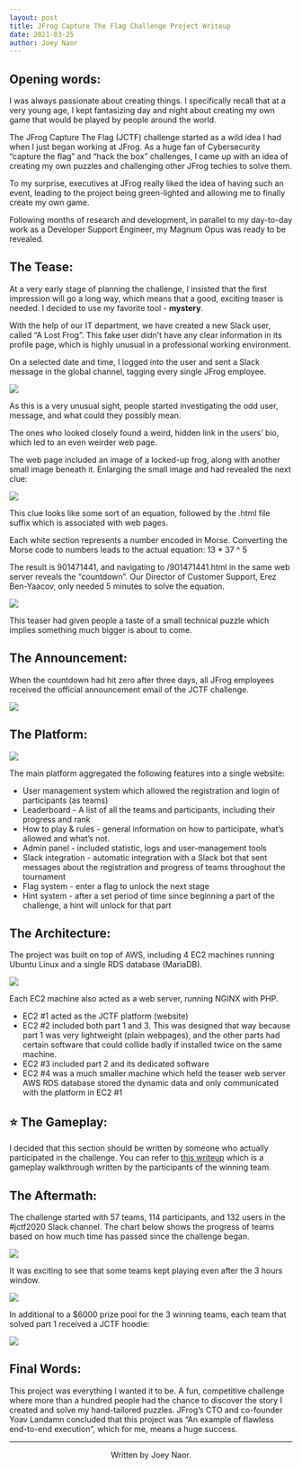 ```yaml
---
layout: post
title: JFrog Capture The Flag Challenge Project Writeup
date: 2021-03-25
author: Joey Naor
---
```


## Opening words:
I was always passionate about creating things. I specifically recall that at a very young age, I kept fantasizing day and night about creating my own game that would be played by people around the world.

The JFrog Capture The Flag (JCTF) challenge started as a wild idea I had when I just began working at JFrog. As a huge fan of Cybersecurity “capture the flag” and “hack the box” challenges, I came up with an idea of creating my own puzzles and challenging other JFrog techies to solve them.

To my surprise, executives at JFrog really liked the idea of having such an event, leading to the project being green-lighted and allowing me to finally create my own game.

Following months of research and development, in parallel to my day-to-day work as a Developer Support Engineer, my Magnum Opus was ready to be revealed.


## The Tease:
At a very early stage of planning the challenge, I insisted that the first impression will go a long way, which means that a good, exciting teaser is needed. I decided to use my favorite tool - **mystery**.

With the help of our IT department, we have created a new Slack user, called “A Lost Frog”. This fake user didn’t have any clear information in its profile page, which is highly unusual in a professional working environment.

On a selected date and time, I logged into the user and sent a Slack message in the global channel, tagging every single JFrog employee.

![](images/jctf/1.png)

As this is a very unusual sight, people started investigating the odd user, message, and what could they possibly mean.

The ones who looked closely found a weird, hidden link in the users’ bio, which led to an even weirder web page.

The web page included an image of a locked-up frog, along with another small image beneath it. Enlarging the small image and had revealed the next clue:

![](images/jctf/2.png)

This clue looks like some sort of an equation, followed by the .html file suffix which is associated with web pages.

Each white section represents a number encoded in Morse. Converting the Morse code to numbers leads to the actual equation: 13 * 37 ^ 5

The result is 901471441, and navigating to /901471441.html in the same web server reveals the “countdown”. Our Director of Customer Support, Erez Ben-Yaacov, only needed 5 minutes to solve the equation.

![](images/jctf/3.png)

This teaser had given people a taste of a small technical puzzle which implies something much bigger is about to come.

## The Announcement:

When the countdown had hit zero after three days, all JFrog employees received the official announcement email of the JCTF challenge.

![](images/jctf/4.png)

## The Platform:

![](images/jctf/5.png)

The main platform aggregated the following features into a single website:

* User management system which allowed the registration and login of participants (as teams)
* Leaderboard - A list of all the teams and participants, including their progress and rank
* How to play & rules - general information on how to participate, what’s allowed and what’s not.
* Admin panel - included statistic, logs and user-management tools
* Slack integration - automatic integration with a Slack bot that sent messages about the registration and progress of teams throughout the tournament
* Flag system - enter a flag to unlock the next stage
* Hint system - after a set period of time since beginning a part of the challenge, a hint will unlock for that part

## The Architecture:

The project was built on top of AWS, including 4 EC2 machines running Ubuntu Linux and a single RDS database (MariaDB).

![](images/jctf/6.png)

Each EC2 machine also acted as a web server, running NGINX with PHP.

* EC2 #1 acted as the JCTF platform (website)
* EC2 #2 included both part 1 and 3. This was designed that way because part 1 was very lightweight (plain webpages), and the other parts had certain software that could collide badly if installed twice on the same machine.
* EC2 #3 included part 2 and its dedicated software
* EC2 #4 was a much smaller machine which held the teaser web server
AWS RDS database stored the dynamic data and only communicated with the platform in EC2 #1


## ⭐ The Gameplay:

I decided that this section should be written by someone who actually participated in the challenge. You can refer to [this writeup](https://joeynaor.github.io/writeups/jctf-walkthrough.html) which is a gameplay walkthrough written by the participants of the winning team.

## The Aftermath:
The challenge started with 57 teams, 114 participants, and 132 users in the #jctf2020 Slack channel. The chart below shows the progress of teams based on how much time has passed since the challenge began.

![](images/jctf/table.png)


It was exciting to see that some teams kept playing even after the 3 hours window.

![](images/jctf/7.png)

In additional to a $6000 prize pool for the 3 winning teams, each team that solved part 1 received a JCTF hoodie: 

![](images/jctf/8.jpg)

## Final Words:

This project was everything I wanted it to be. A fun, competitive challenge where more than a hundred people had the chance to discover the story I created and solve my hand-tailored puzzles. JFrog’s CTO and co-founder Yoav Landamn concluded that this project was “An example of flawless end-to-end execution”, which for me, means a huge success.

***

<p align="center">Written by Joey Naor.</p>
